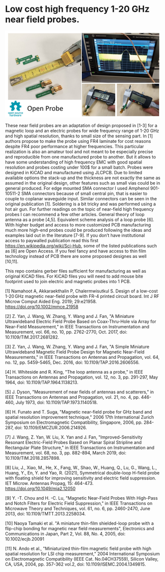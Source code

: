 # Low cost high frequency 1-20 GHz near field probes.

![alt text](https://github.com/AndyShor/Open-microwave-probe/blob/master/Open_probe.jpg "")

These near field probes are an adaptation of design proposed in [1-3] for a magnetic loop and an electric  probes for wide frequency range of 1-20 GHz and high spatial resolution, thanks to small size of the sensing part.
In [1] authors propose to make the probe using FR4 laminate for cost reasons despite FR4 poor performance at higher frequencies. This particular realization is also an amateur tool and not meant to be especially precise and reproducible from one manufactured probe to another. But it allows to have some understanding of high frequency EMC with good spatial resolution and probes costing under 100$ for a small batch.
Probes were designed in KiCAD and manufactured using JLCPCB. Due to limited available options the stack-up and the thickness are not exactly the same as assumed in the original design, other features such as small vias could be in general produced. For edge mounted SMA connector I used Amphenol 901-10511-2 SMA connectors because of small central pin, that is easier to couple to coplanar waveguide input. Similar connectors can be seen in the original publication [1]. Soldering is a bit tricky and was performed using a hot air gun.
For further readings on the topic of near-field high frequency probes I can recommend a few other articles. General theory of loop antenna as a probe [4,5]. Equivalent scheme analysis of a loop probe [6].  With higher budget and access to more customized PCB manufacturing much more high-end probes could be produced following the ideas and examples laid out in the literature [7-9]. If you don’t have institutional access to paywalled publication read this first https://en.wikipedia.org/wiki/Sci-Hub, some of the listed publications such as [6] are Open Access.
If you feel fancy and have access to thin film technology instead of PCB there are some proposed designes as well [10,11].

This repo contains gerber files sufficient for manufacturing as well as original KiCAD files. For KiCAD files you will need to add mouse bite footprint used to join electric and magnetic probes into 1 PCB.

[1] Namahoot A, Akkaraekthalin P, Chalermwisutkul S. Design of a low-cost 1-20 GHz magnetic near-field probe with FR-4 printed circuit board. Int J RF Microw Comput Aided Eng. 2019; 29:e21958. https://doi.org/10.1002/mmce.21958

[2] Z. Yan, J. Wang, W. Zhang, Y. Wang and J. Fan, "A Miniature Ultrawideband Electric Field Probe Based on Coax-Thru-Hole via Array for Near-Field Measurement," in IEEE Transactions on Instrumentation and Measurement, vol. 66, no. 10, pp. 2762-2770, Oct. 2017, doi: 10.1109/TIM.2017.2681282.

[3] Z. Yan, J. Wang, W. Zhang, Y. Wang and J. Fan, "A Simple Miniature Ultrawideband Magnetic Field Probe Design for Magnetic Near-Field Measurements," in IEEE Transactions on Antennas and Propagation, vol. 64, no. 12, pp. 5459-5465, Dec. 2016, doi: 10.1109/TAP.2016.2606556.

[4] H. Whiteside and R. King, "The loop antenna as a probe," in IEEE Transactions on Antennas and Propagation, vol. 12, no. 3, pp. 291-297, May 1964, doi: 10.1109/TAP.1964.1138213.

[5] J. Dyson, "Measurement of near fields of antennas and scatterers," in IEEE Transactions on Antennas and Propagation, vol. 21, no. 4, pp. 446-460, July 1973, doi: 10.1109/TAP.1973.1140518.

[6] H. Funato and T. Suga, "Magnetic near-field probe for GHz band and spatial resolution improvement technique," 2006 17th International Zurich Symposium on Electromagnetic Compatibility, Singapore, 2006, pp. 284-287, doi: 10.1109/EMCZUR.2006.214926.

[7] J. Wang, Z. Yan, W. Liu, X. Yan and J. Fan, "Improved-Sensitivity Resonant Electric-Field Probes Based on Planar Spiral Stripline and Rectangular Plate Structure," in IEEE Transactions on Instrumentation and Measurement, vol. 68, no. 3, pp. 882-894, March 2019, doi: 10.1109/TIM.2018.2857898.

[8] Liu, J., Xiao, M., He, X., Fang, W., Shao, W., Huang, Q., Lu, G., Wang, L., Huang, Y., En, Y. and Yao, R. (2021), Symmetrical double-loop H-field probe with floating shield for improving sensitivity and electric field suppression. IET Microw. Antennas Propag, 15: 464-473. https://doi.org/10.1049/mia2.12050

[9] Y. -T. Chou and H. -C. Lu, "Magnetic Near-Field Probes With High-Pass and Notch Filters for Electric Field Suppression," in IEEE Transactions on Microwave Theory and Techniques, vol. 61, no. 6, pp. 2460-2470, June 2013, doi: 10.1109/TMTT.2013.2258034.

[10] Naoya Tamaki et al.  "A miniature thin-film shielded-loop probe with a flip-chip bonding for magnetic near field measurements", Electronics and Communications in Japan, Part 2, Vol. 88, No. 4, 2005, doi: 10.1002/ecjb.20091

[11] N. Ando et al., "Miniaturized thin-film magnetic field probe with high spatial resolution for LSI chip measurement," 2004 International Symposium on Electromagnetic Compatibility (IEEE Cat. No.04CH37559), Silicon Valley, CA, USA, 2004, pp. 357-362 vol.2, doi: 10.1109/ISEMC.2004.1349815.
